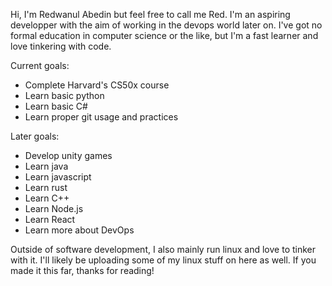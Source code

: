 Hi, I'm Redwanul Abedin but feel free to call me Red.
I'm an aspiring developper with the aim of working in the devops world later on.
I've got no formal education in computer science or the like, but I'm a fast learner and love tinkering with code.

Current goals:
  - Complete Harvard's CS50x course
  - Learn basic python
  - Learn basic C#
  - Learn proper git usage and practices
  
Later goals:
  - Develop unity games
  - Learn java
  - Learn javascript
  - Learn rust
  - Learn C++
  - Learn Node.js
  - Learn React
  - Learn more about DevOps
  
Outside of software development, I also mainly run linux and love to tinker with it. I'll likely be uploading some of my linux stuff on here as well.
If you made it this far, thanks for reading!
